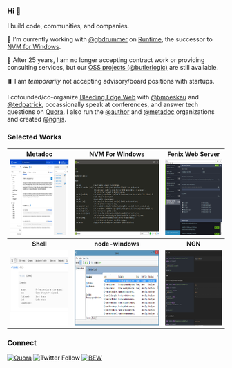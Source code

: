 ### Hi 👋

I build code, communities, and companies. 

🔭 I’m currently working with [@gbdrummer](https://github.com/gbdrummer) on [Runtime](https://github.com/coreybutler/nvm-windows/wiki/Runtime), the successor to [NVM for Windows](https://github.com/coreybutler/nvm-windows).

🛑 After 25 years, I am no longer accepting contract work or providing consulting services, but our [OSS projects (@butlerlogic)](https://github.com/butlerlogic) are still available.

⏸️ I am _temporarily_ not accepting advisory/board positions with startups.

<!--
I currently work with  building the infrastructure for these ventures:
- [Author.io](https://github.com/author) (software firm, built [Fenix Web Server](https://preview.fenixwebserver.com))
- [Metadoc.io](https://metadoc.io) (Tech Documentation Platform)
- [Butler Logic](https://butlerlogic.com) (Research & Development)
-->
I cofounded/co-organize [Bleeding Edge Web](https://edgeatx.org) with [@bmoeskau](https://github.com/bmoeskau) and [@tedpatrick](https://github.com/tedpatrick), occassionally speak at conferences, and answer tech questions on [Quora](https://www.quora.com/profile/Corey-Butler). I also run the [@author](https://github.com/author) and [@metadoc](https://github.com/metadoc) organizations and created [@ngnjs](https://github.com/ngnjs).


### Selected Works

<table>
  <tr>
    <th>Metadoc</th>
    <th>NVM For Windows</th>
    <th>Fenix Web Server</th>
  </tr>
  <tr>
    <td><a href="https://github.com/metadoc" target="_blank"><img src="https://github.com/coreybutler/coreybutler/raw/master/metadoc.png" height="175px"/></a></td>
    <td><a href="https://github.com/coreybutler/nvm-windows" target="_blank"><img src="https://github.com/coreybutler/coreybutler/raw/master/nvm4w.png" height="175px"/></a></td>
    <td align="center"><a href="https://preview.fenixwebserver.com" target="_blank"><img src="https://github.com/coreybutler/coreybutler/raw/master/fenix.png" height="175px"/></a></td>
  </tr>
  <tr>
    <th>Shell</th>
    <th>node-windows</th>
    <th>NGN</th>
  </tr>
  <tr>
    <td><a href="https://github.com/author/shell" target="_blank"><img src="https://github.com/coreybutler/coreybutler/raw/master/cli.jpeg" height="175px"/></a></td>
    <td><a href="https://github.com/coreybutler/node-windows" target="_blank"><img src="https://github.com/coreybutler/coreybutler/raw/master/node-windows.png" height="175px"/></a></td>
    <td><a href="https://github.com/ngnjs" target="_blank"><img src="https://github.com/coreybutler/coreybutler/raw/master/NGN.png" height="175px"/></a></td>
  </tr>
</table>

### Connect

[![Quora](https://img.shields.io/badge/Top%20Writer-red?logo=quora&style=social)](https://www.quora.com/profile/Corey-Butler) ![Twitter Follow](https://img.shields.io/twitter/follow/goldglovecb?label=%40goldglovecb) [![BEW](https://img.shields.io/badge/Bleeding%20Edge%20Web-Co--organizer-1?logo=meetup&style=social)](https://edgeatx.org)


<!--
**coreybutler/coreybutler** is a ✨ _special_ ✨ repository because its `README.md` (this file) appears on your GitHub profile.

Here are some ideas to get you started:

- 🔭 I’m currently working on ...
- 🌱 I’m currently learning ...
- 👯 I’m looking to collaborate on ...
- 🤔 I’m looking for help with ...
- 💬 Ask me about ...
- 📫 How to reach me: ...
- 😄 Pronouns: ...
- ⚡ Fun fact: ...
-->
